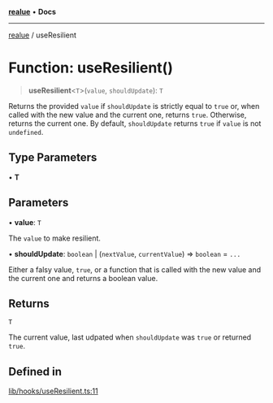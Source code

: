 [**realue**](../README.md) • **Docs**

***

[realue](../README.md) / useResilient

# Function: useResilient()

> **useResilient**\<`T`\>(`value`, `shouldUpdate`): `T`

Returns the provided `value` if `shouldUpdate` is strictly equal to `true` or, when called with the new value and the current one, returns `true`. Otherwise, returns the current one.
By default, `shouldUpdate` returns `true` if `value` is not `undefined`.

## Type Parameters

• **T**

## Parameters

• **value**: `T`

The `value` to make resilient.

• **shouldUpdate**: `boolean` \| (`nextValue`, `currentValue`) => `boolean` = `...`

Either a falsy value, `true`, or a function that is called with the new value and the current one and returns a boolean value.

## Returns

`T`

The current value, last udpated when `shouldUpdate` was `true` or returned `true`.

## Defined in

[lib/hooks/useResilient.ts:11](https://github.com/nevoland/realue/blob/3725e41dc2da74d7ef5636bc888841beee7f9b39/lib/hooks/useResilient.ts#L11)
